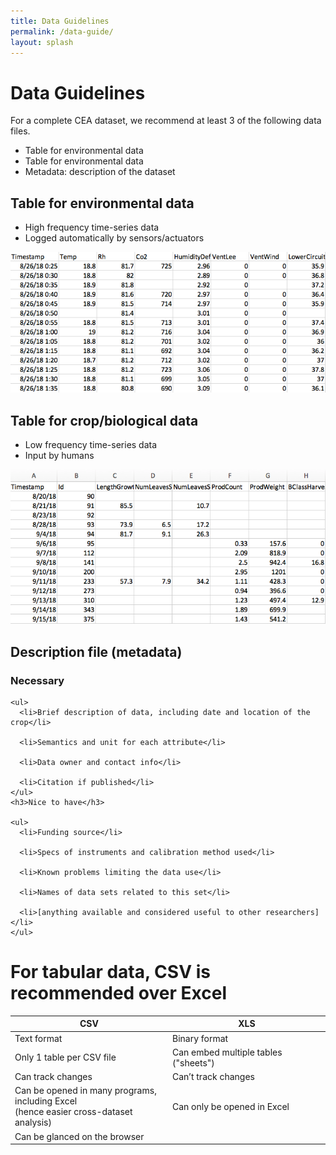 ```yaml
---
title: Data Guidelines
permalink: /data-guide/
layout: splash
---
```

<h1>Data Guidelines</h1>
<p>
For a complete CEA dataset, we recommend at least 3 of the following data files.
    <ul>
      <li>Table for environmental data</li>
      <li>Table for environmental data</li>
      <li>Metadata: description of the dataset</li>
    </ul>
</p>

<div id="data-recommendation">
  <p>
    <h2>Table for environmental data</h2>
    <ul>
      <li>High frequency time-series data</li>
      <li>Logged automatically by sensors/actuators</li>
    </ul>
    <img src="/assets/images/env.png" alt="enviroment data" />
  </p>

  <p>
    <h2>Table for crop/biological data</h2>
    <ul>
      <li>Low frequency time-series data</li>
      <li>Input by humans</li>
    </ul>
    <img src="/assets/images/crop.png" alt="crop data" />
  </p>

  <p>
    <h2>Description file (metadata)</h2>
    <h3>Necessary</h3>

    <ul>
      <li>Brief description of data, including date and location of the crop</li>

      <li>Semantics and unit for each attribute</li>

      <li>Data owner and contact info</li>

      <li>Citation if published</li>
    </ul>
    <h3>Nice to have</h3>

    <ul>
      <li>Funding source</li>

      <li>Specs of instruments and calibration method used</li>

      <li>Known problems limiting the data use</li>

      <li>Names of data sets related to this set</li>

      <li>[anything available and considered useful to other researchers]</li>
    </ul>
  </p>

</div>

<div class="notice--primary">
  <h1>For tabular data, CSV is recommended over Excel</h1>
  <table>
    <thead>
      <tr>
        <th width="50%">CSV</th>
        <th width="50%">XLS</th>
      </tr>
    </thead>
    <tbody>
      <tr>
        <td>Text format</td>
        <td>Binary format</td>
      </tr>
      <tr>
        <td>Only 1 table per CSV file</td>
        <td>Can embed multiple tables ("sheets")</td>
      </tr>
      <tr>
        <td>Can track changes</td>
        <td>Can’t track changes</td>
      </tr>
      <tr>
        <td>Can be opened in many programs, including Excel <br /> (hence easier cross-dataset analysis)</td>
        <td>Can only be opened in Excel</td>
      </tr>
      <tr>
        <td>Can be glanced on the browser</td>
        <td></td>
      </tr>
    </tbody>
  </table>
</div>
